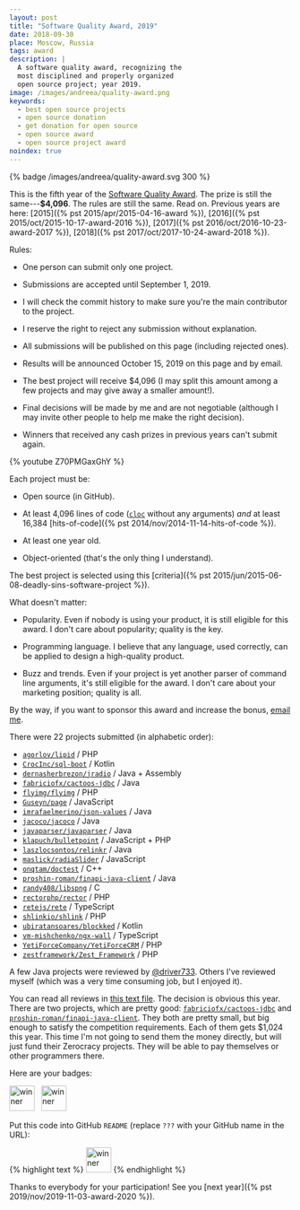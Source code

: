 ```yaml
---
layout: post
title: "Software Quality Award, 2019"
date: 2018-09-30
place: Moscow, Russia
tags: award
description: |
  A software quality award, recognizing the
  most disciplined and properly organized
  open source project; year 2019.
image: /images/andreea/quality-award.png
keywords:
  - best open source projects
  - open source donation
  - get donation for open source
  - open source award
  - open source project award
noindex: true
---
```


{% badge /images/andreea/quality-award.svg 300 %}

This is the fifth year of the
[Software Quality Award](/award.html). The prize
is still the same---**$4,096**.
The rules are still the same. Read on.
Previous years are here:
[2015]({% pst 2015/apr/2015-04-16-award %}),
[2016]({% pst 2015/oct/2015-10-17-award-2016 %}),
[2017]({% pst 2016/oct/2016-10-23-award-2017 %}),
[2018]({% pst 2017/oct/2017-10-24-award-2018 %}).

<!--more-->

Rules:

  * One person can submit only one project.

  * Submissions are accepted until September 1, 2019.

  * I will check the commit history to make sure you're the main contributor to the project.

  * I reserve the right to reject any submission without explanation.

  * All submissions will be published on this page (including rejected ones).

  * Results will be announced October 15, 2019 on this page and by email.

  * The best project will receive $4,096
    (I may split this amount among a few projects and may give away a smaller amount!).

  * Final decisions will be made by me and are not negotiable
    (although I may invite other people to help me make the right decision).

  * Winners that received any cash prizes in previous years can't submit again.

{% youtube Z70PMGaxGhY %}

Each project must be:

  * Open source (in GitHub).

  * At least 4,096 lines of code ([`cloc`](https://www.npmjs.com/package/cloc) without any arguments)
    _and_ at least 16,384 [hits-of-code]({% pst 2014/nov/2014-11-14-hits-of-code %}).

  * At least one year old.

  * Object-oriented (that's the only thing I understand).

The best project is selected using this [criteria]({% pst 2015/jun/2015-06-08-deadly-sins-software-project %}).

What doesn't matter:

  * Popularity. Even if nobody is using your
    product, it is still eligible for this award. I don't care about
    popularity; quality is the key.

  * Programming language. I believe that any language, used correctly,
    can be applied to design a high-quality product.

  * Buzz and trends. Even if your project is yet another parser of command
    line arguments, it's still eligible for the award. I don't care about
    your marketing position; quality is all.

By the way, if you want to sponsor this award and increase the bonus,
[email me](mailto:me@yegor256.com).

There were 22 projects submitted (in alphabetic order):

  * [`agorlov/lipid`](https://github.com/agorlov/lipid) / PHP
  * [`CrocInc/sql-boot`](https://github.com/CrocInc/sql-boot) / Kotlin
  * [`dernasherbrezon/jradio`](https://github.com/dernasherbrezon/jradio) / Java + Assembly
  * [`fabriciofx/cactoos-jdbc`](https://github.com/fabriciofx/cactoos-jdbc) / Java
  * [`flyimg/flyimg`](https://github.com/flyimg/flyimg) / PHP
  * [`Guseyn/page`](https://github.com/Guseyn/page) / JavaScript
  * [`imrafaelmerino/json-values`](https://github.com/imrafaelmerino/json-values) / Java
  * [`jacoco/jacoco`](https://github.com/jacoco/jacoco) / Java
  * [`javaparser/javaparser`](https://github.com/javaparser/javaparser) / Java
  * [`klapuch/bulletpoint`](https://github.com/klapuch/bulletpoint) / JavaScript + PHP
  * [`laszlocsontos/relinkr`](https://github.com/laszlocsontos/relinkr) / Java
  * [`maslick/radiaSlider`](https://github.com/maslick/radiaSlider) / JavaScript
  * [`onqtam/doctest`](https://github.com/onqtam/doctest) / C++
  * [`proshin-roman/finapi-java-client`](https://github.com/proshin-roman/finapi-java-client) / Java
  * [`randy408/libspng`](https://github.com/randy408/libspng) / C
  * [`rectorphp/rector`](https://github.com/rectorphp/rector) / PHP
  * [`retejs/rete`](https://github.com/retejs/rete) / TypeScript
  * [`shlinkio/shlink`](https://github.com/shlinkio/shlink) / PHP
  * [`ubiratansoares/blockked`](https://github.com/ubiratansoares/blockked) / Kotlin
  * [`vm-mishchenko/ngx-wall`](https://github.com/vm-mishchenko/ngx-wall) / TypeScript
  * [`YetiForceCompany/YetiForceCRM`](https://github.com/YetiForceCompany/YetiForceCRM) / PHP
  * [`zestframework/Zest_Framework`](https://github.com/zestframework/Zest_Framework) / PHP

A few Java projects were reviewed by [@driver733](https://github.com/driver733). Others
I've reviewed myself (which was a very time consuming job, but I enjoyed it).

You can read all reviews in [this text file](/txt/2019/award-2019.txt). The decision
is obvious this year. There are two projects, which are pretty good:
[`fabriciofx/cactoos-jdbc`](https://github.com/fabriciofx/cactoos-jdbc) and
[`proshin-roman/finapi-java-client`](https://github.com/proshin-roman/finapi-java-client).
They both are pretty small, but big enough to satisfy the competition requirements.
Each of them gets $1,024 this year. This time I'm not going to send them
the money directly, but will just fund their Zerocracy projects. They will
be able to pay themselves or other programmers there.

Here are your badges:

<img src="//www.yegor256.com/images/award/2019/winner-fabriciofx.png" style="height:45px;" alt='winner'/>
&nbsp;
<img src="//www.yegor256.com/images/award/2019/winner-proshin-roman.png" style="height:45px;" alt='winner'/>

Put this code into GitHub `README` (replace `???` with your GitHub name in the URL):

{% highlight text %}
<a href="https://www.yegor256.com/2018/09/30/award-2019.html">
  <img src="//www.yegor256.com/images/award/2019/winner-???.png"
  style="height:45px;" alt='winner'/></a>
{% endhighlight %}

Thanks to everybody for your participation! See you
[next year]({% pst 2019/nov/2019-11-03-award-2020 %}).

